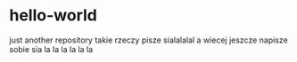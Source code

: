 # hello-world
just another repository
takie rzeczy pisze sialalalal
a wiecej jeszcze napisze sobie sia la la la la la la
